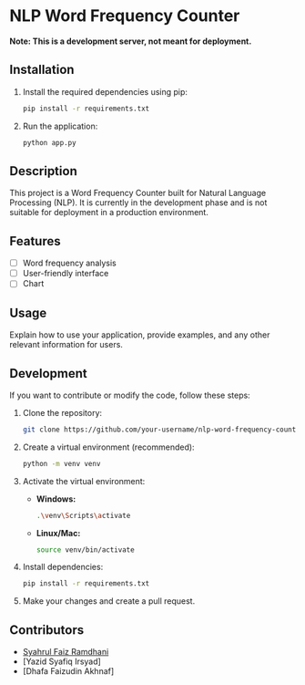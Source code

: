 # NLP Word Frequency Counter

**Note: This is a development server, not meant for deployment.**

## Installation

1. Install the required dependencies using pip:

    ```bash
    pip install -r requirements.txt
    ```

2. Run the application:

    ```bash
    python app.py
    ```

## Description

This project is a Word Frequency Counter built for Natural Language Processing (NLP). It is currently in the development phase and is not suitable for deployment in a production environment.

## Features

- [ ] Word frequency analysis
- [ ] User-friendly interface
- [ ] Chart

## Usage

Explain how to use your application, provide examples, and any other relevant information for users.

## Development

If you want to contribute or modify the code, follow these steps:

1. Clone the repository:

    ```bash
    git clone https://github.com/your-username/nlp-word-frequency-counter.git
    ```

2. Create a virtual environment (recommended):

    ```bash
    python -m venv venv
    ```

3. Activate the virtual environment:

    - **Windows:**

        ```bash
        .\venv\Scripts\activate
        ```

    - **Linux/Mac:**

        ```bash
        source venv/bin/activate
        ```

4. Install dependencies:

    ```bash
    pip install -r requirements.txt
    ```

5. Make your changes and create a pull request.

## Contributors

- [Syahrul Faiz Ramdhani](https://github.com/albantanie)
- [Yazid Syafiq Irsyad]
- [Dhafa Faizudin Akhnaf]


